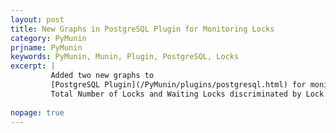 ```yaml
---
layout: post
title: New Graphs in PostgreSQL Plugin for Monitoring Locks
category: PyMunin
prjname: PyMunin
keywords: PyMunin, Munin, Plugin, PostgreSQL, Locks
excerpt: |
         Added two new graphs to 
         [PostgreSQL Plugin](/PyMunin/plugins/postgresql.html) for monitoring 
         Total Number of Locks and Waiting Locks discriminated by Lock Mode.
         
nopage: true
---
```


